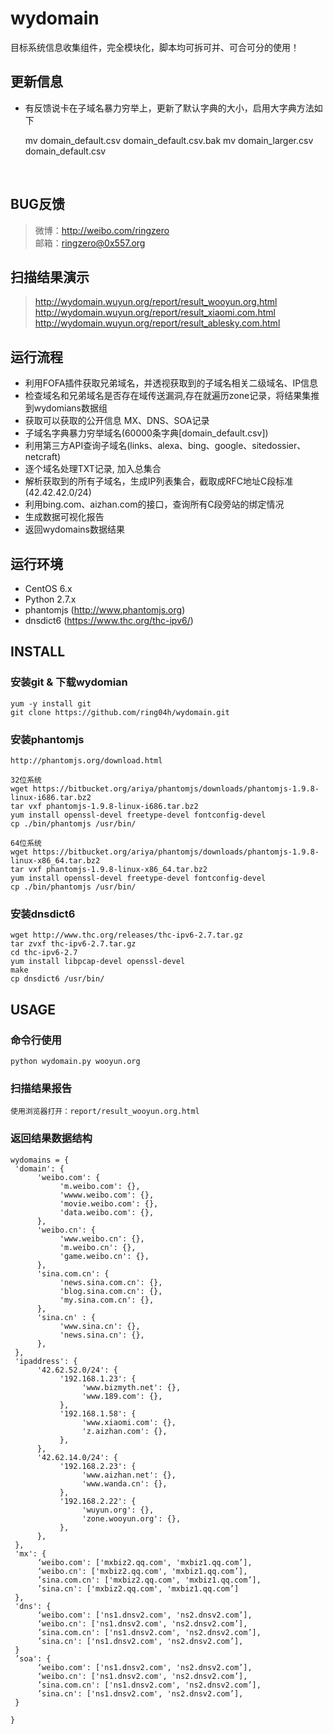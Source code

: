 # wydomain
目标系统信息收集组件，完全模块化，脚本均可拆可并、可合可分的使用！<br />

更新信息
-----------------------------------
* 有反馈说卡在子域名暴力穷举上，更新了默认字典的大小，启用大字典方法如下<br />

    mv domain_default.csv domain_default.csv.bak
    mv domain_larger.csv domain_default.csv
<br />

BUG反馈
-----------------------------------
> 微博：http://weibo.com/ringzero<br />
> 邮箱：ringzero@0x557.org<br />

扫描结果演示
-----------------------------------
> http://wydomain.wuyun.org/report/result_wooyun.org.html
> http://wydomain.wuyun.org/report/result_xiaomi.com.html
> http://wydomain.wuyun.org/report/result_ablesky.com.html
    
运行流程
-----------------------------------
* 利用FOFA插件获取兄弟域名，并透视获取到的子域名相关二级域名、IP信息
* 检查域名和兄弟域名是否存在域传送漏洞,存在就遍历zone记录，将结果集推到wydomians数据组
* 获取可以获取的公开信息 MX、DNS、SOA记录
* 子域名字典暴力穷举域名(60000条字典[domain_default.csv])
* 利用第三方API查询子域名(links、alexa、bing、google、sitedossier、netcraft)
* 逐个域名处理TXT记录, 加入总集合
* 解析获取到的所有子域名，生成IP列表集合，截取成RFC地址C段标准(42.42.42.0/24)
* 利用bing.com、aizhan.com的接口，查询所有C段旁站的绑定情况
* 生成数据可视化报告
* 返回wydomains数据结果

运行环境
-----------------------------------
* CentOS 6.x
* Python 2.7.x
* phantomjs (http://www.phantomjs.org)
* dnsdict6 (https://www.thc.org/thc-ipv6/)

INSTALL
-----------------------------------
### 安装git & 下载wydomian
    yum -y install git
    git clone https://github.com/ring04h/wydomain.git
### 安装phantomjs
    http://phantomjs.org/download.html
    
    32位系统
    wget https://bitbucket.org/ariya/phantomjs/downloads/phantomjs-1.9.8-linux-i686.tar.bz2
    tar vxf phantomjs-1.9.8-linux-i686.tar.bz2
    yum install openssl-devel freetype-devel fontconfig-devel
    cp ./bin/phantomjs /usr/bin/
    
    64位系统
    wget https://bitbucket.org/ariya/phantomjs/downloads/phantomjs-1.9.8-linux-x86_64.tar.bz2
    tar vxf phantomjs-1.9.8-linux-x86_64.tar.bz2
    yum install openssl-devel freetype-devel fontconfig-devel
    cp ./bin/phantomjs /usr/bin/
    
### 安装dnsdict6
    wget http://www.thc.org/releases/thc-ipv6-2.7.tar.gz
    tar zvxf thc-ipv6-2.7.tar.gz
    cd thc-ipv6-2.7
    yum install libpcap-devel openssl-devel
    make
    cp dnsdict6 /usr/bin/

USAGE
-----------------------------------
### 命令行使用
    python wydomain.py wooyun.org
### 扫描结果报告
    使用浏览器打开：report/result_wooyun.org.html
### 返回结果数据结构
    wydomains = {
     'domain': {
          'weibo.com': {
               'm.weibo.com': {},
               'wwww.weibo.com': {},
               'movie.weibo.com': {},
               'data.weibo.com': {},
          },
          'weibo.cn': {
               'www.weibo.cn': {},
               'm.weibo.cn': {},
               'game.weibo.cn': {},
          },
          'sina.com.cn': {
               'news.sina.com.cn': {},
               'blog.sina.com.cn': {},
               'my.sina.com.cn': {},
          },
          'sina.cn' : {
               'www.sina.cn': {},
               'news.sina.cn': {},
          },
     },
     'ipaddress': {
          '42.62.52.0/24': {
               '192.168.1.23': {
                    'www.bizmyth.net': {},
                    'www.189.com': {},
               },
               '192.168.1.58': {
                    'www.xiaomi.com': {},
                    'z.aizhan.com': {},
               },
          },
          '42.62.14.0/24': {
               '192.168.2.23': {
                    'www.aizhan.net': {},
                    'www.wanda.cn': {},
               },
               '192.168.2.22': {
                    'wuyun.org': {},
                    'zone.wooyun.org': {},
               },
          },
     },
     'mx': {
          ‘weibo.com': ['mxbiz2.qq.com', 'mxbiz1.qq.com’],
          ‘weibo.cn': ['mxbiz2.qq.com', 'mxbiz1.qq.com’],
          ’sina.com.cn': ['mxbiz2.qq.com', 'mxbiz1.qq.com’],
          ’sina.cn': ['mxbiz2.qq.com', 'mxbiz1.qq.com’]
     },
     'dns': {
          ‘weibo.com': ['ns1.dnsv2.com', 'ns2.dnsv2.com’],
          ‘weibo.cn': ['ns1.dnsv2.com', 'ns2.dnsv2.com’],
          ’sina.com.cn': ['ns1.dnsv2.com', 'ns2.dnsv2.com’],
          ’sina.cn': ['ns1.dnsv2.com', 'ns2.dnsv2.com’],
     }
     ’soa': {
          ‘weibo.com': ['ns1.dnsv2.com', 'ns2.dnsv2.com’],
          ‘weibo.cn': ['ns1.dnsv2.com', 'ns2.dnsv2.com’],
          ’sina.com.cn': ['ns1.dnsv2.com', 'ns2.dnsv2.com’],
          ’sina.cn': ['ns1.dnsv2.com', 'ns2.dnsv2.com’],          
     }

    }
